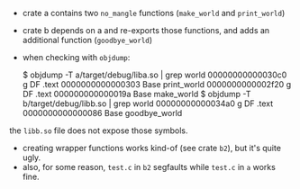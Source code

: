 - crate a contains two `no_mangle` functions (`make_world` and `print_world`)

- crate b depends on a and re-exports those functions, and adds an additional function (`goodbye_world`)

- when checking with `objdump`:

    $ objdump -T a/target/debug/liba.so  | grep world
    00000000000030c0 g    DF .text  0000000000000303  Base        print_world
    0000000000002f20 g    DF .text  000000000000019a  Base        make_world
    $ objdump -T b/target/debug/libb.so  | grep world
    00000000000034a0 g    DF .text  0000000000000086  Base        goodbye_world

the `libb.so` file does not expose those symbols.

- creating wrapper functions works kind-of (see crate `b2`), but it's quite
  ugly.
- also, for some reason, `test.c` in `b2` segfaults while `test.c` in `a` works fine.
